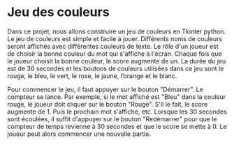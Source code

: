 # Jeu des couleurs

Dans ce projet, nous allons construire un jeu de couleurs en Tkinter python. Le jeu de couleurs est simple et facile à jouer.
Différents noms de couleurs seront affichés avec différentes couleurs de texte.
Le rôle d'un joueur est de choisir la bonne couleur du mot qui s'affiche à l'écran. Chaque fois que le joueur choisit la bonne couleur, le score augmente de un.
La durée du jeu est de 30 secondes et les boutons de couleurs utilisées dans ce jeu sont le rouge, le bleu, le vert, le rose, le jaune, l’orange et le blanc.

Pour commencer le jeu, il faut appuyer sur le bouton "Démarrer". Le compteur se lance.
Par exemple, si le mot affiché est "Bleu" dans la couleur rouge, le joueur doit cliquer sur le bouton "Rouge". S'il le fait, le score augmente de 1. Puis le prochain mot s'affiche, etc.
Lorsque les 30 secondes sont écoulées, il suffit d'appuyer sur le bouton "Redémarrer" pour que le compteur de temps revienne à 30 secondes et que le score se mette à 0.
Le joueur peut alors commencer une nouvelle partie.
